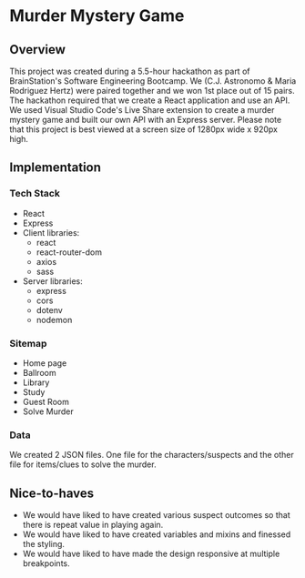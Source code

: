 # Murder Mystery Game

## Overview
This project was created during a 5.5-hour hackathon as part of BrainStation's Software Engineering Bootcamp.
We (C.J. Astronomo & Maria Rodriguez Hertz) were paired together and we won 1st place out of 15 pairs.
The hackathon required that we create a React application and use an API. 
We used Visual Studio Code's Live Share extension to create a murder mystery game and built our own API with an Express server. 
Please note that this project is best viewed at a screen size of 1280px wide x 920px high.

## Implementation

### Tech Stack
- React
- Express
- Client libraries:
  - react
  - react-router-dom
  - axios
  - sass
- Server libraries:
  -  express
  -  cors
  -  dotenv
  -  nodemon

 ### Sitemap
 - Home page
 - Ballroom
 - Library
 - Study
 - Guest Room
 - Solve Murder

 ### Data
 We created 2 JSON files. One file for the characters/suspects and the other file for items/clues to solve the murder.

 ## Nice-to-haves
 - We would have liked to have created various suspect outcomes so that there is repeat value in playing again.
 - We would have liked to have created variables and mixins and finessed the styling.
 - We would have liked to have made the design responsive at multiple breakpoints.
